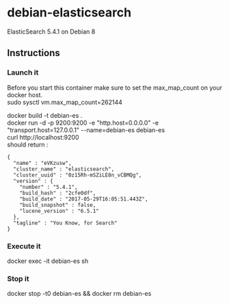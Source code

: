 # debian-elasticsearch
ElasticSearch 5.4.1 on Debian 8

## Instructions

### Launch it
Before you start this container make sure to set the max_map_count on your docker host.  
sudo sysctl vm.max_map_count=262144

docker build -t debian-es .  
docker run -d -p 9200:9200 -e "http.host=0.0.0.0" -e "transport.host=127.0.0.1" --name=debian-es debian-es  
curl http://localhost:9200  
should return :  
```
{
  "name" : "eVKzusw",
  "cluster_name" : "elasticsearch",
  "cluster_uuid" : "0z15Rh-mSZiLE8n_vCBMQg",
  "version" : {
    "number" : "5.4.1",
    "build_hash" : "2cfe0df",
    "build_date" : "2017-05-29T16:05:51.443Z",
    "build_snapshot" : false,
    "lucene_version" : "6.5.1"
  },
  "tagline" : "You Know, for Search"
}
```
### Execute it
docker exec -it debian-es sh

### Stop it
docker stop -t0 debian-es && docker rm debian-es
